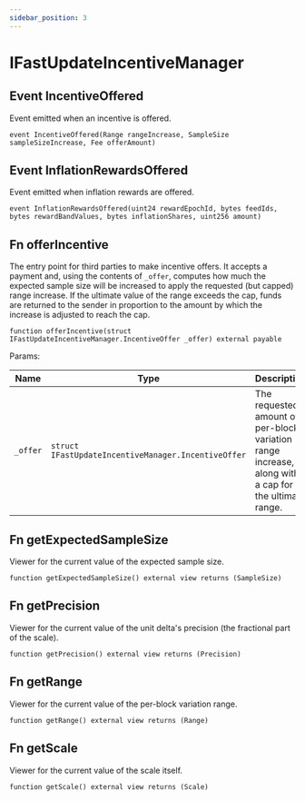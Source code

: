 ```yaml
---
sidebar_position: 3
---
```


# IFastUpdateIncentiveManager

## Event IncentiveOffered

Event emitted when an incentive is offered.

```solidity
event IncentiveOffered(Range rangeIncrease, SampleSize sampleSizeIncrease, Fee offerAmount)
```

## Event InflationRewardsOffered

Event emitted when inflation rewards are offered.

```solidity
event InflationRewardsOffered(uint24 rewardEpochId, bytes feedIds, bytes rewardBandValues, bytes inflationShares, uint256 amount)
```

## Fn offerIncentive

The entry point for third parties to make incentive offers. It accepts a payment and, using the contents of
`_offer`, computes how much the expected sample size will be increased to apply the requested (but capped) range
increase. If the ultimate value of the range exceeds the cap, funds are returned to the sender in proportion to
the amount by which the increase is adjusted to reach the cap.

```solidity
function offerIncentive(struct IFastUpdateIncentiveManager.IncentiveOffer _offer) external payable
```

Params:

| Name | Type | Description |
| ---- | ---- | ----------- |
| `_offer` | `struct IFastUpdateIncentiveManager.IncentiveOffer` | The requested amount of per-block variation range increase, along with a cap for the ultimate range. |

## Fn getExpectedSampleSize

Viewer for the current value of the expected sample size.

```solidity
function getExpectedSampleSize() external view returns (SampleSize)
```

## Fn getPrecision

Viewer for the current value of the unit delta's precision (the fractional part of the scale).

```solidity
function getPrecision() external view returns (Precision)
```

## Fn getRange

Viewer for the current value of the per-block variation range.

```solidity
function getRange() external view returns (Range)
```

## Fn getScale

Viewer for the current value of the scale itself.

```solidity
function getScale() external view returns (Scale)
```

